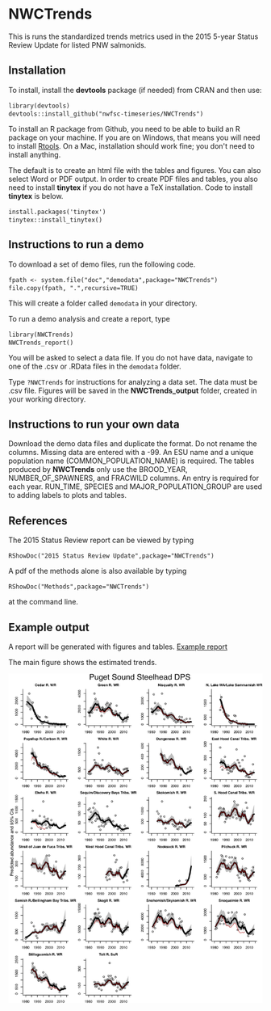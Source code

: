 # NWCTrends

This is runs the standardized trends metrics used in the 2015 5-year Status Review Update for listed PNW salmonids.  

## Installation

To install, install the **devtools** package (if needed) from CRAN and then use:
```
library(devtools)
devtools::install_github("nwfsc-timeseries/NWCTrends")
```
To install an R package from Github, you need to be able to build an R package on your machine. If you are on Windows, that means you will need to install [Rtools](https://cran.r-project.org/bin/windows/Rtools/). On a Mac, installation should work fine; you don't need to install anything.

The default is to create an html file with the tables and figures. You can also select Word or PDF output. In order to create PDF files and tables, you also need to install **tinytex** if you do not have a TeX installation. Code to install **tinytex** is below.  

```
install.packages('tinytex')
tinytex::install_tinytex()
```

## Instructions to run a demo

To download a set of demo files, run the following code.
```
fpath <- system.file("doc","demodata",package="NWCTrends")
file.copy(fpath, ".",recursive=TRUE)
```
This will create a folder called `demodata` in your directory.

To run a demo analysis and create a report, type 
```
library(NWCTrends)
NWCTrends_report()
```
You will be asked to select a data file. If you do not have data, navigate to one of the .csv or .RData files in the `demodata` folder.

Type `?NWCTrends` for instructions for analyzing a data set. The data must be .csv file. Figures will be saved in the **NWCTrends_output** folder, created in your working directory.  

## Instructions to run your own data

Download the demo data files and duplicate the format. Do not rename the columns. Missing data are entered with a -99. An ESU name and a unique population name (COMMON_POPULATION_NAME) is required. The tables produced by **NWCTrends** only use the BROOD_YEAR, NUMBER_OF_SPAWNERS, and FRACWILD columns. An entry is required for each year. RUN_TIME, SPECIES and MAJOR_POPULATION_GROUP are used to adding labels to plots and tables.

## References

The 2015 Status Review report can be viewed by typing
```
RShowDoc("2015 Status Review Update",package="NWCTrends")
```

A pdf of the methods alone is also available by typing
```
RShowDoc("Methods",package="NWCTrends")
```
at the command line. 

## Example output

A report will be generated with figures and tables. [Example report](inst/doc/example.html)

The main figure shows the estimated trends.

![](inst/doc/main_fig.jpg)

